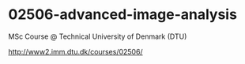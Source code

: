 # 02506-advanced-image-analysis
MSc Course @ Technical University of Denmark (DTU)

http://www2.imm.dtu.dk/courses/02506/

